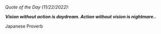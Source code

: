 *Quote of the Day (11/22/2022):*

_**Vision without action is daydream. Action without vision is nightmare..**_

Japanese Proverb